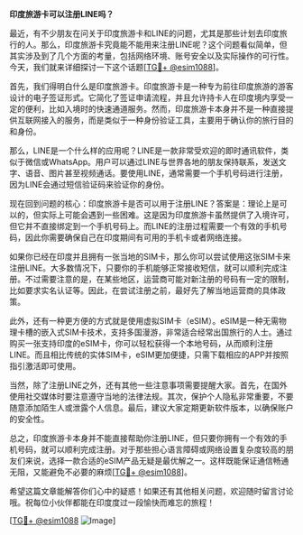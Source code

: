 **印度旅游卡可以注册LINE吗？**

最近，有不少朋友在问关于印度旅游卡和LINE的问题，尤其是那些计划去印度旅行的人。那么，印度旅游卡究竟能不能用来注册LINE呢？这个问题看似简单，但其实涉及到了几个方面的考量，包括网络环境、账号安全以及实际操作的可行性。今天，我们就来详细探讨一下这个话题[[TG💪+ @esim1088](https://t.me/s/esim1088)]。

首先，我们得明白什么是印度旅游卡。印度旅游卡是一种专为前往印度旅游的游客设计的电子签证形式。它简化了签证申请流程，并且允许持卡人在印度境内享受一定的便利，比如入境时的快速通道服务。然而，印度旅游卡本身并不是一种直接提供互联网接入的服务，而是类似于一种身份验证工具，主要用于确认你的旅行目的和身份。

那么，LINE是一个什么样的应用呢？LINE是一款非常受欢迎的即时通讯软件，类似于微信或WhatsApp。用户可以通过LINE与世界各地的朋友保持联系，发送文字、语音、图片甚至视频通话。要使用LINE，通常需要一个手机号码进行注册，因为LINE会通过短信验证码来验证你的身份。

现在回到问题的核心：印度旅游卡是否可以用于注册LINE？答案是：理论上是可以的，但实际上可能会遇到一些困难。这是因为印度旅游卡虽然提供了入境许可，但它并不直接绑定到一个手机号码上。而LINE的注册过程需要一个有效的手机号码，因此你需要确保自己在印度期间有可用的手机卡或者网络连接。

如果你已经在印度并且拥有一张当地的SIM卡，那么你可以尝试使用这张SIM卡来注册LINE。大多数情况下，只要你的手机能够正常接收短信，就可以顺利完成注册。不过需要注意的是，在某些地区，运营商可能对新注册的号码有一定的限制，比如要求实名认证等。因此，在尝试注册之前，最好先了解当地运营商的具体政策。

此外，还有一种更方便的方式就是使用虚拟SIM卡（eSIM）。eSIM是一种无需物理卡槽的嵌入式SIM卡技术，支持多国漫游，非常适合经常出国旅行的人士。通过购买一张支持印度的eSIM卡，你可以轻松获得一个本地号码，从而顺利注册LINE。而且相比传统的实体SIM卡，eSIM更加便捷，只需下载相应的APP并按照指引激活即可使用。

当然，除了注册LINE之外，还有其他一些注意事项需要提醒大家。首先，在国外使用社交媒体时要注意遵守当地的法律法规。其次，保护个人隐私非常重要，不要随意添加陌生人或泄露个人信息。最后，建议大家定期更新软件版本，以确保账户的安全性。

总之，印度旅游卡本身并不能直接帮助你注册LINE，但只要你拥有一个有效的手机号码，就可以顺利完成注册。对于那些担心语言障碍或网络设置复杂度较高的朋友们来说，选择一款合适的eSIM产品无疑是最优解之一。这样既能保证通信畅通无阻，又能避免不必要的麻烦[[TG💪+ @esim1088](https://t.me/s/esim1088)]。

希望这篇文章能解答你们心中的疑惑！如果还有其他相关问题，欢迎随时留言讨论哦。祝每位小伙伴都能在印度度过一段愉快而难忘的旅程！

[[TG💪+ @esim1088](https://t.me/s/esim1088) ![Image](https://i.postimg.cc/4NQfJmqS/Snipaste-2025-05-13-00-14-12.png)]